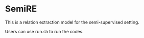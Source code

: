 # SemiRE
This is a relation extraction model for the semi-supervised setting.

Users can use run.sh to run the codes.
